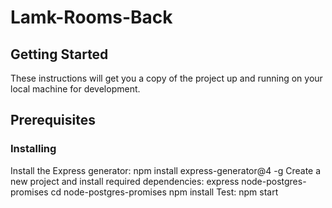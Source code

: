 # Lamk-Rooms-Back
## Getting Started

These instructions will get you a copy of the project up and running on your local machine for development.

## Prerequisites
### Installing
Install the Express generator:
npm install express-generator@4 -g
Create a new project and install required dependencies:
express node-postgres-promises
cd node-postgres-promises
npm install
Test:
npm start

